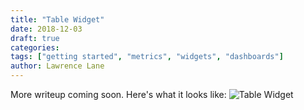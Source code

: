 ```yaml
---
title: "Table Widget"
date: 2018-12-03
draft: true
categories:
tags: ["getting started", "metrics", "widgets", "dashboards"]
author: Lawrence Lane
---
```

More writeup coming soon. Here's what it looks like:
![Table Widget](/images/table-widget/table-widget.png)
